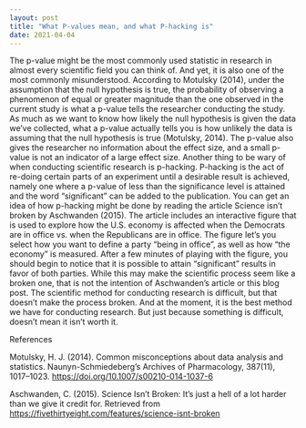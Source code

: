 ```yaml
---
layout: post
title: "What P-values mean, and what P-hacking is"
date: 2021-04-04
---
```

The p-value might be the most commonly used statistic in research in almost every scientific field you can think of. And yet, it is also one of the most commonly misunderstood. According to Motulsky (2014), under the assumption that the null hypothesis is true, the probability of observing a phenomenon of equal or greater magnitude than the one observed in the current study is what a p-value tells the researcher conducting the study. As much as we want to know how likely the null hypothesis is given the data we’ve collected, what a p-value actually tells you is how unlikely the data is assuming that the null hypothesis is true (Motulsky, 2014). The p-value also gives the researcher no information about the effect size, and a small p-value is not an indicator of a large effect size. 
	Another thing to be wary of when conducting scientific research is p-hacking. P-hacking is the act of re-doing certain parts of an experiment until a desirable result is achieved, namely one where a p-value of less than the significance level is attained and the word “significant” can be added to the publication. You can get an idea of how p-hacking might be done by reading the article Science isn’t broken by Aschwanden (2015). The article includes an interactive figure that is used to explore how the U.S. economy is affected when the Democrats are in office vs. when the Republicans are in office. The figure let’s you select how you want to define a party “being in office”, as well as how “the economy” is measured. After a few minutes of playing with the figure, you should begin to notice that it is possible to attain “significant” results in favor of both parties. While this may make the scientific process seem like a broken one, that is not the intention of Aschwanden’s article or this blog post. The scientific method for conducting research is difficult, but that doesn’t make the process broken. And at the moment, it is the best method we have for conducting research. But just because something is difficult, doesn’t mean it isn’t worth it.


References

Motulsky, H. J. (2014). Common misconceptions about data analysis and statistics. Naunyn-Schmiedeberg’s Archives of Pharmacology, 387(11), 1017–1023. https://doi.org/10.1007/s00210-014-1037-6

Aschwanden, C. (2015). Science Isn’t Broken: It’s just a hell of a lot harder than we give it credit for. Retrieved from https://fivethirtyeight.com/features/science-isnt-broken
